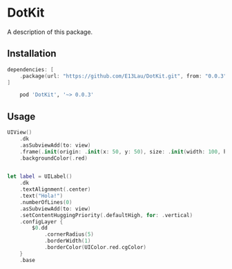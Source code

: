 # DotKit

A description of this package.

## Installation

```swift
dependencies: [
    .package(url: "https://github.com/E13Lau/DotKit.git", from: "0.0.3"),
]
```

```ruby
    pod 'DotKit', '~> 0.0.3'
```

## Usage

```swift
UIView()
    .dk
    .asSubviewAdd(to: view)
    .frame(.init(origin: .init(x: 50, y: 50), size: .init(width: 100, height: 100)))
    .backgroundColor(.red)


let label = UILabel()
    .dk
    .textAlignment(.center)
    .text("Hola!")
    .numberOfLines(0)
    .asSubviewAdd(to: view)
    .setContentHuggingPriority(.defaultHigh, for: .vertical)
    .configLayer {
        $0.dd
            .cornerRadius(5)
            .borderWidth(1)
            .borderColor(UIColor.red.cgColor)
    }
    .base
```

